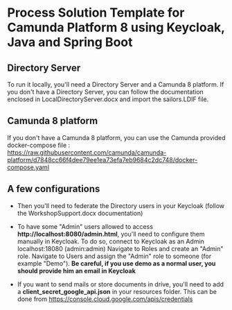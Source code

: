 # Process Solution Template for Camunda Platform 8 using Keycloak, Java and Spring Boot

## Directory Server
To run it locally, you'll need a Directory Server and a Camunda 8 platform. 
If you don't have a Directory Server, you can follow the documentation enclosed in LocalDirectoryServer.docx and import the sailors.LDIF file.

## Camunda 8 platform
If you don't have a Camunda 8 platform, you can use the Camunda provided docker-compose file : https://raw.githubusercontent.com/camunda/camunda-platform/d7848cc66f4dee79ee1ea73efa7eb9684c2dc748/docker-compose.yaml

## A few configurations

* Then you'll need to federate the Directory users in your Keycloak (follow the WorkshopSupport.docx documentation)

* To have some "Admin" users allowed to access **http://localhost:8080/admin.html**, you'll need to configure them manually in Keycloak. To do so, connect to Keycloak as an Admin 
localhost:18080 (admin:admin)
Navigate to Roles and create an "Admin" role.
Navigate to Users and assign the "Admin" role to someone (for example "Demo").
**Be careful, if you use demo as a normal user, you should provide him an email in Keycloak**

* If you want to send mails or store documents in drive, you'll need to add a **client_secret_google_api.json** in your resources folder. This can be done from https://console.cloud.google.com/apis/credentials

